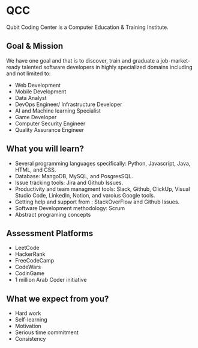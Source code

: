# QCC

Qubit Coding Center is a Computer Education & Training Institute.


## Goal & Mission

We have one goal and that is to discover, train and graduate a job-market-ready talented software developers in highly specialized domains including and not limited to: 

- Web Development
- Mobile Development
- Data Analyst
- DevOps Engineer/ Infrastructure Developer
- AI and Machine learning Specialist
- Game Developer
- Computer Security Engineer
- Quality Assurance Engineer

## What you will learn?

- Several programming languages specifically: Python, Javascript, Java, HTML, and CSS.
- Database: MangoDB, MySQL, and PosgresSQL.
- Issue tracking tools: Jira and Github Issues.
- Productivity and team managment tools: Slack, Github, ClickUp, Visual Studio Code, LinkedIn, Notion, and varoius Google tools.
- Getting help and support from : StackOverFlow and Github Issues.
- Software Development methodology: Scrum
- Abstract programing concepts

## Assessment Platforms
- LeetCode
- HackerRank
- FreeCodeCamp
- CodeWars
- CodinGame
- 1 million Arab Coder initiative


## What we expect from you?

- Hard work
- Self-learning
- Motivation
- Serious time commitment
- Consistency
